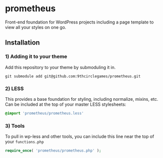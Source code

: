 prometheus
==========

Front-end foundation for WordPress projects including a page template to view all your styles on one go.

## Installation

### 1) Adding it to your theme

Add this repository to your theme by submoduling it in.

```
git submodule add git@github.com:9thcirclegames/prometheus.git
```

### 2) LESS

This provides a base foundation for styling, including normalize, mixins, etc. Can be included at the top of your master LESS stylesheets:

```css
@import 'prometheus/prometheus.less' 
```

### 3) Tools

To pull in wp-less and other tools, you can include this line near the top of your `functions.php`

```php
require_once( 'prometheus/prometheus.php' );
```
